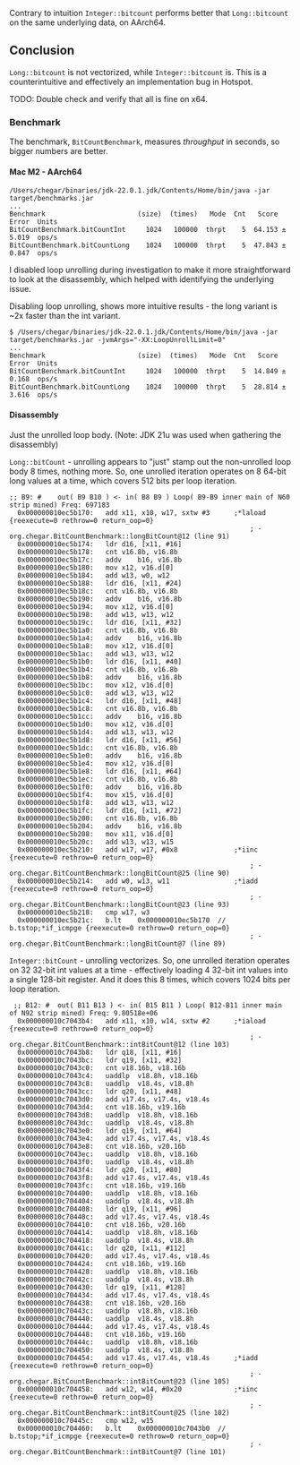 


Contrary to intuition `Integer::bitcount` performs better that `Long::bitcount`
on the same underlying data, on AArch64.

## Conclusion

`Long::bitcount` is not vectorized, while `Integer::bitcount` is. This is a
counterintuitive and effectively an implementation bug in Hotspot.

TODO: Double check and verify that all is fine on x64.

### Benchmark

The benchmark, `BitCountBenchmark`, measures _throughput_ in seconds, so bigger
numbers are better. 

#### Mac M2 - AArch64
```
/Users/chegar/binaries/jdk-22.0.1.jdk/Contents/Home/bin/java -jar target/benchmarks.jar 
...
Benchmark                       (size)  (times)   Mode  Cnt   Score   Error  Units
BitCountBenchmark.bitCountInt     1024   100000  thrpt    5  64.153 ± 5.019  ops/s
BitCountBenchmark.bitCountLong    1024   100000  thrpt    5  47.843 ± 0.847  ops/s
```

I disabled loop unrolling during investigation to make it more straightforward
to look at the disassembly, which helped with identifying the underlying issue.

Disabling loop unrolling, shows more intuitive results - the long variant is
~2x faster than the int variant.
```
$ /Users/chegar/binaries/jdk-22.0.1.jdk/Contents/Home/bin/java -jar target/benchmarks.jar -jvmArgs="-XX:LoopUnrollLimit=0"
...
Benchmark                       (size)  (times)   Mode  Cnt   Score   Error  Units
BitCountBenchmark.bitCountInt     1024   100000  thrpt    5  14.849 ± 0.168  ops/s
BitCountBenchmark.bitCountLong    1024   100000  thrpt    5  28.814 ± 3.616  ops/s
```

#### Disassembly

Just the unrolled loop body. (Note: JDK 21u was used when gathering the disassembly)

`Long::bitCount` - unrolling appears to "just" stamp out the non-unrolled loop
body 8 times, nothing more. So, one unrolled iteration operates on 8 64-bit long
values at a time, which covers 512 bits per loop iteration.

```
;; B9: #	out( B9 B10 ) <- in( B8 B9 ) Loop( B9-B9 inner main of N60 strip mined) Freq: 697183
  0x000000010ec5b170:   add	x11, x10, w17, sxtw #3      ;*laload {reexecute=0 rethrow=0 return_oop=0}
                                                            ; - org.chegar.BitCountBenchmark::longBitCount@12 (line 91)
  0x000000010ec5b174:   ldr	d16, [x11, #16]
  0x000000010ec5b178:   cnt	v16.8b, v16.8b
  0x000000010ec5b17c:   addv	b16, v16.8b
  0x000000010ec5b180:   mov	x12, v16.d[0]
  0x000000010ec5b184:   add	w13, w0, w12
  0x000000010ec5b188:   ldr	d16, [x11, #24]
  0x000000010ec5b18c:   cnt	v16.8b, v16.8b
  0x000000010ec5b190:   addv	b16, v16.8b
  0x000000010ec5b194:   mov	x12, v16.d[0]
  0x000000010ec5b198:   add	w13, w13, w12
  0x000000010ec5b19c:   ldr	d16, [x11, #32]
  0x000000010ec5b1a0:   cnt	v16.8b, v16.8b
  0x000000010ec5b1a4:   addv	b16, v16.8b
  0x000000010ec5b1a8:   mov	x12, v16.d[0]
  0x000000010ec5b1ac:   add	w13, w13, w12
  0x000000010ec5b1b0:   ldr	d16, [x11, #40]
  0x000000010ec5b1b4:   cnt	v16.8b, v16.8b
  0x000000010ec5b1b8:   addv	b16, v16.8b
  0x000000010ec5b1bc:   mov	x12, v16.d[0]
  0x000000010ec5b1c0:   add	w13, w13, w12
  0x000000010ec5b1c4:   ldr	d16, [x11, #48]
  0x000000010ec5b1c8:   cnt	v16.8b, v16.8b
  0x000000010ec5b1cc:   addv	b16, v16.8b
  0x000000010ec5b1d0:   mov	x12, v16.d[0]
  0x000000010ec5b1d4:   add	w13, w13, w12
  0x000000010ec5b1d8:   ldr	d16, [x11, #56]
  0x000000010ec5b1dc:   cnt	v16.8b, v16.8b
  0x000000010ec5b1e0:   addv	b16, v16.8b
  0x000000010ec5b1e4:   mov	x12, v16.d[0]
  0x000000010ec5b1e8:   ldr	d16, [x11, #64]
  0x000000010ec5b1ec:   cnt	v16.8b, v16.8b
  0x000000010ec5b1f0:   addv	b16, v16.8b
  0x000000010ec5b1f4:   mov	x15, v16.d[0]
  0x000000010ec5b1f8:   add	w13, w13, w12
  0x000000010ec5b1fc:   ldr	d16, [x11, #72]
  0x000000010ec5b200:   cnt	v16.8b, v16.8b
  0x000000010ec5b204:   addv	b16, v16.8b
  0x000000010ec5b208:   mov	x11, v16.d[0]
  0x000000010ec5b20c:   add	w13, w13, w15
  0x000000010ec5b210:   add	w17, w17, #0x8              ;*iinc {reexecute=0 rethrow=0 return_oop=0}
                                                            ; - org.chegar.BitCountBenchmark::longBitCount@25 (line 90)
  0x000000010ec5b214:   add	w0, w13, w11                ;*iadd {reexecute=0 rethrow=0 return_oop=0}
                                                            ; - org.chegar.BitCountBenchmark::longBitCount@23 (line 93)
  0x000000010ec5b218:   cmp	w17, w3
  0x000000010ec5b21c:   b.lt	0x000000010ec5b170  // b.tstop;*if_icmpge {reexecute=0 rethrow=0 return_oop=0}
                                                            ; - org.chegar.BitCountBenchmark::longBitCount@7 (line 89)
```

`Integer::bitCount` - unrolling vectorizes. So, one unrolled iteration operates
on 32 32-bit int values at a time - effectively loading 4 32-bit int values into
a single 128-bit register. And it does this 8 times, which covers 1024 bits per
loop iteration.

```
 ;; B12: #	out( B11 B13 ) <- in( B15 B11 ) Loop( B12-B11 inner main of N92 strip mined) Freq: 9.80518e+06
  0x000000010c7043b4:   add	x11, x10, w14, sxtw #2      ;*iaload {reexecute=0 rethrow=0 return_oop=0}
                                                            ; - org.chegar.BitCountBenchmark::intBitCount@12 (line 103)
  0x000000010c7043b8:   ldr	q18, [x11, #16]
  0x000000010c7043bc:   ldr	q19, [x11, #32]
  0x000000010c7043c0:   cnt	v18.16b, v18.16b
  0x000000010c7043c4:   uaddlp	v18.8h, v18.16b
  0x000000010c7043c8:   uaddlp	v18.4s, v18.8h
  0x000000010c7043cc:   ldr	q20, [x11, #48]
  0x000000010c7043d0:   add	v17.4s, v17.4s, v18.4s
  0x000000010c7043d4:   cnt	v18.16b, v19.16b
  0x000000010c7043d8:   uaddlp	v18.8h, v18.16b
  0x000000010c7043dc:   uaddlp	v18.4s, v18.8h
  0x000000010c7043e0:   ldr	q19, [x11, #64]
  0x000000010c7043e4:   add	v17.4s, v17.4s, v18.4s
  0x000000010c7043e8:   cnt	v18.16b, v20.16b
  0x000000010c7043ec:   uaddlp	v18.8h, v18.16b
  0x000000010c7043f0:   uaddlp	v18.4s, v18.8h
  0x000000010c7043f4:   ldr	q20, [x11, #80]
  0x000000010c7043f8:   add	v17.4s, v17.4s, v18.4s
  0x000000010c7043fc:   cnt	v18.16b, v19.16b
  0x000000010c704400:   uaddlp	v18.8h, v18.16b
  0x000000010c704404:   uaddlp	v18.4s, v18.8h
  0x000000010c704408:   ldr	q19, [x11, #96]
  0x000000010c70440c:   add	v17.4s, v17.4s, v18.4s
  0x000000010c704410:   cnt	v18.16b, v20.16b
  0x000000010c704414:   uaddlp	v18.8h, v18.16b
  0x000000010c704418:   uaddlp	v18.4s, v18.8h
  0x000000010c70441c:   ldr	q20, [x11, #112]
  0x000000010c704420:   add	v17.4s, v17.4s, v18.4s
  0x000000010c704424:   cnt	v18.16b, v19.16b
  0x000000010c704428:   uaddlp	v18.8h, v18.16b
  0x000000010c70442c:   uaddlp	v18.4s, v18.8h
  0x000000010c704430:   ldr	q19, [x11, #128]
  0x000000010c704434:   add	v17.4s, v17.4s, v18.4s
  0x000000010c704438:   cnt	v18.16b, v20.16b
  0x000000010c70443c:   uaddlp	v18.8h, v18.16b
  0x000000010c704440:   uaddlp	v18.4s, v18.8h
  0x000000010c704444:   add	v17.4s, v17.4s, v18.4s
  0x000000010c704448:   cnt	v18.16b, v19.16b
  0x000000010c70444c:   uaddlp	v18.8h, v18.16b
  0x000000010c704450:   uaddlp	v18.4s, v18.8h
  0x000000010c704454:   add	v17.4s, v17.4s, v18.4s      ;*iadd {reexecute=0 rethrow=0 return_oop=0}
                                                            ; - org.chegar.BitCountBenchmark::intBitCount@23 (line 105)
  0x000000010c704458:   add	w12, w14, #0x20             ;*iinc {reexecute=0 rethrow=0 return_oop=0}
                                                            ; - org.chegar.BitCountBenchmark::intBitCount@25 (line 102)
  0x000000010c70445c:   cmp	w12, w15
  0x000000010c704460:   b.lt	0x000000010c7043b0  // b.tstop;*if_icmpge {reexecute=0 rethrow=0 return_oop=0}
                                                            ; - org.chegar.BitCountBenchmark::intBitCount@7 (line 101)
```
